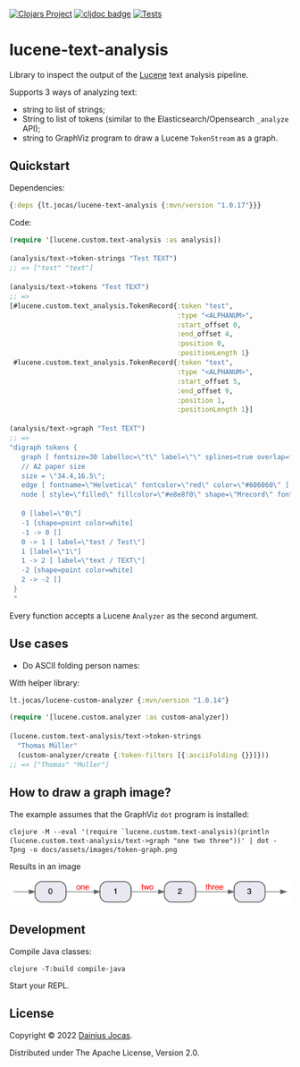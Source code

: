 [![Clojars Project](https://img.shields.io/clojars/v/lt.jocas/lucene-text-analysis.svg)](https://clojars.org/lt.jocas/lucene-text-analysis)
[![cljdoc badge](https://cljdoc.org/badge/lt.jocas/lucene-text-analysis)](https://cljdoc.org/d/lt.jocas/lucene-text-analysis/CURRENT)
[![Tests](https://github.com/dainiusjocas/lucene-text-analysis/actions/workflows/test.yml/badge.svg)](https://github.com/dainiusjocas/lucene-text-analysis/actions/workflows/test.yml)

# lucene-text-analysis

Library to inspect the output of the [Lucene](https://lucene.apache.org) text analysis pipeline.  

Supports 3 ways of analyzing text:
- string to list of strings;
- String to list of tokens (similar to the Elasticsearch/Opensearch `_analyze` API);
- string to GraphViz program to draw a Lucene `TokenStream` as a graph.

## Quickstart

Dependencies:
```clojure
{:deps {lt.jocas/lucene-text-analysis {:mvn/version "1.0.17"}}}
```

Code:
```clojure
(require '[lucene.custom.text-analysis :as analysis])

(analysis/text->token-strings "Test TEXT")
;; => ["test" "text"]

(analysis/text->tokens "Test TEXT")
;; => 
[#lucene.custom.text_analysis.TokenRecord{:token "test",
                                          :type "<ALPHANUM>",
                                          :start_offset 0,
                                          :end_offset 4,
                                          :position 0,
                                          :positionLength 1}
 #lucene.custom.text_analysis.TokenRecord{:token "text",
                                          :type "<ALPHANUM>",
                                          :start_offset 5,
                                          :end_offset 9,
                                          :position 1,
                                          :positionLength 1}]

(analysis/text->graph "Test TEXT")
;; =>
"digraph tokens {
   graph [ fontsize=30 labelloc=\"t\" label=\"\" splines=true overlap=false rankdir = \"LR\" ];
   // A2 paper size
   size = \"34.4,16.5\";
   edge [ fontname=\"Helvetica\" fontcolor=\"red\" color=\"#606060\" ]
   node [ style=\"filled\" fillcolor=\"#e8e8f0\" shape=\"Mrecord\" fontname=\"Helvetica\" ]
 
   0 [label=\"0\"]
   -1 [shape=point color=white]
   -1 -> 0 []
   0 -> 1 [ label=\"test / Test\"]
   1 [label=\"1\"]
   1 -> 2 [ label=\"text / TEXT\"]
   -2 [shape=point color=white]
   2 -> -2 []
 }
 "
```

Every function accepts a Lucene `Analyzer` as the second argument.

## Use cases

- Do ASCII folding person names:

With helper library:
```clojure
lt.jocas/lucene-custom-analyzer {:mvn/version "1.0.14"}
```

```clojure
(require '[lucene.custom.analyzer :as custom-analyzer])

(lucene.custom.text-analysis/text->token-strings 
  "Thomas Müller" 
  (custom-analyzer/create {:token-filters [{:asciiFolding {}}]}))
;; => ["Thomas" "Muller"]
```

## How to draw a graph image?

The example assumes that the GraphViz `dot` program is installed:

```shell
clojure -M --eval '(require `lucene.custom.text-analysis)(println (lucene.custom.text-analysis/text->graph "one two three"))' | dot -Tpng -o docs/assets/images/token-graph.png
```
Results in an image

<img src="docs/assets/images/token-graph.png"
alt="Token Graph" title="Token Graph" />

## Development

Compile Java classes:

```shell
clojure -T:build compile-java
```

Start your REPL.

## License

Copyright &copy; 2022 [Dainius Jocas](https://www.jocas.lt).

Distributed under The Apache License, Version 2.0.
